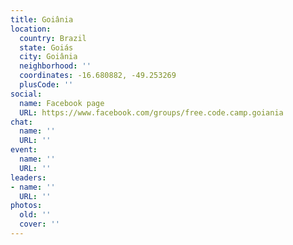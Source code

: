 ```yaml
---
title: Goiânia
location:
  country: Brazil
  state: Goiás
  city: Goiânia
  neighborhood: ''
  coordinates: -16.680882, -49.253269
  plusCode: ''
social:
  name: Facebook page
  URL: https://www.facebook.com/groups/free.code.camp.goiania
chat:
  name: ''
  URL: ''
event:
  name: ''
  URL: ''
leaders:
- name: ''
  URL: ''
photos:
  old: ''
  cover: ''
---
```

